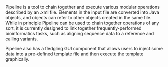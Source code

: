 Pipeline is a tool to chain together and execute various modular operations described by an .xml file. Elements in the input file are converted into Java objects, and objects can refer to other objects created in the same file. While in principle Pipeline can be used to chain together operations of any sort, it is currently designed to link together frequently-performed bioinformatics tasks, such as aligning sequence data to a reference and calling variants. 

Pipeline also has a fledgling GUI component that allows users to inject some data into a pre-defined template file and then execute the template graphically.

